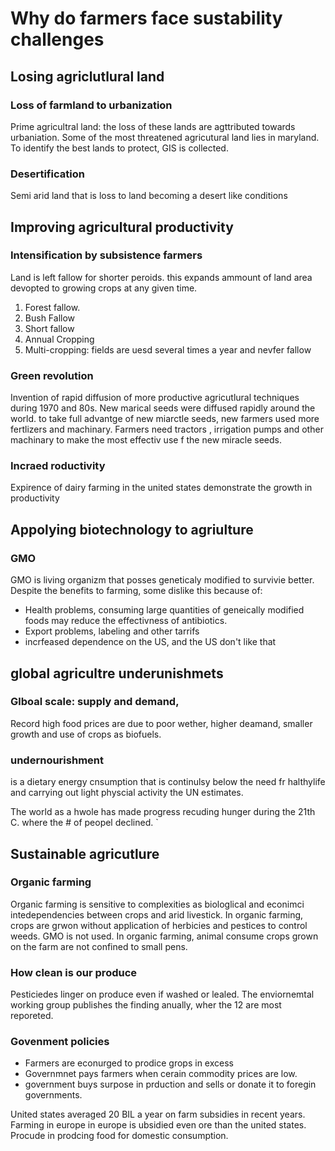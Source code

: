 # Why do farmers face sustability challenges

## Losing agriclutlural land

### Loss of farmland to urbanization

Prime agricultral land: the loss of these lands are agttributed towards urbaniation. Some of the most threatened agricutural land lies in maryland. To identify the best lands to protect, GIS is collected.

### Desertification

Semi arid land that is loss to land becoming a desert like conditions

## Improving agricultural productivity

### Intensification by subsistence farmers
Land is left fallow for shorter peroids. this expands ammount of land area devopted to growing crops at any given time.

1. Forest fallow. 
2. Bush Fallow
3. Short fallow
4. Annual Cropping
5. Multi-cropping: fields are uesd several times a year and nevfer fallow

### Green revolution

Invention of rapid diffusion of more productive agricutlural techniques during 1970 and 80s. New marical seeds were diffused rapidly around the world. to take full advantge of new miarctle seeds, new farmers used more fertlizers and machinary. Farmers need tractors , irrigation pumps and other machinary to make the most effectiv use f the new miracle seeds.

### Incraed roductivity

Expirence of dairy farming in the united states demonstrate the growth in productivity

## Appolying biotechnology to agriulture

### GMO 
GMO is living organizm that posses geneticaly modified to survivie better. Despite the benefits to farming, some dislike this because of: 

- Health problems, consuming large quantities of geneically modified foods may reduce the effectivness of antibiotics.
- Export problems, labeling and other tarrifs 
- incrfeased dependence on the US, and the US don't like that 

## global agricultre underunishmets

### Glboal scale: supply and demand, 

Record high food prices are due to poor wether, higher deamand, smaller growth and use of crops as biofuels. 

### undernourishment 
is a dietary energy cnsumption that is continulsy below the need fr halthylife and carrying out light physcial activity the UN estimates.

The world as a hwole has made progress recuding hunger during the 21th C. where the # of peopel declined. `

## Sustainable agricutlure

### Organic farming

Organic farming is sensitive to complexities as biologlical and econimci intedependencies between crops and arid livestick. In organic farming, crops are grwon without application of herbicies and pestices to control weeds. GMO is not used. In organic farming, animal consume crops grown on the farm are not confined to small pens.

### How clean is our produce

Pesticiedes linger on produce even if washed or lealed. The enviornemtal working group publishes the finding anually, wher the 12 are most reporeted. 

### Govenment policies

- Farmers are econurged to prodice grops in excess
- Governmnet pays farmers when cerain commodity prices are low.
- government buys surpose in prduction and sells or donate it to foregin governments.

United states averaged 20 BIL a year on farm subsidies in recent years. Farming in europe in europe is ubsidied even ore than the united states.
Procude in prodcing food for domestic consumption. 